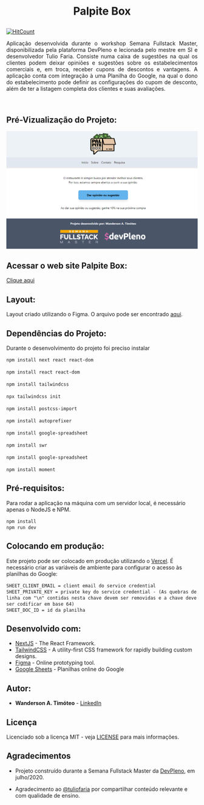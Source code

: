 # <p align="center">  &nbsp; Palpite Box &nbsp;   </p>

[![HitCount](https://hits.dwyl.com/Wanderson-A-Timoteo/palpite-box.svg)](https://github.com/Wanderson-A-Timoteo/palpite-box)

<p align="justify">
  Aplicação desenvolvida durante o workshop Semana Fullstack Master, disponibilizada pela plataforma DevPleno e lecionada pelo mestre em SI e desenvolvedor Tulio Faria. Consiste numa caixa de sugestões na qual os clientes podem deixar opiniões e sugestões sobre os estabelecimentos comerciais e, em troca, receber cupons de descontos e vantagens. A aplicação conta com integração à uma Planilha do Google, na qual o dono do estabelecimento pode definir as configurações do cupom de desconto, além de ter a listagem completa dos clientes e suas avaliações.
</p> <br />

## Pré-Vizualização do Projeto:

![Preview](https://github.com/Wanderson-A-Timoteo/palpite-box/blob/master/public/interface.png?raw=true)

## Acessar o web site Palpite Box:

[Clique aqui](https://palpite-box.wanderson-a-timoteo.vercel.app/)

## Layout:

Layout criado utilizando o Figma. O arquivo pode ser encontrado [aqui](https://www.figma.com/file/HxvAYhS6l7UDI49u8uLdaC/palpite-box?node-id=0%3A1).

## Dependências do Projeto:
Durante o desenvolvimento do projeto foi preciso instalar
```
npm install next react react-dom

npm install react react-dom

npm install tailwindcss

npx tailwindcss init

npm install postcss-import

npm install autoprefixer

npm install google-spreadsheet

npm install swr

npm install google-spreadsheet

npm install moment
```

## Pré-requisitos:

Para rodar a aplicação na máquina com um servidor local, é necessário apenas o NodeJS e NPM.

```
npm install
npm run dev
```

## Colocando em produção:

Este projeto pode ser colocado em produção utilizando o [Vercel](http://vercel.com/). É necessário criar as variáveis de ambiente para configurar o acesso às planilhas do Google:

```
SHEET_CLIENT_EMAIL = client email do service credential
SHEET_PRIVATE_KEY = private key do service credential - (As quebras de linha com "\n" contidas nesta chave devem ser removidas e a chave deve ser codificar em base 64)
SHEET_DOC_ID = id da planilha
```

## Desenvolvido com:

* [NextJS](https://nextjs.org/) - The React Framework.
* [TailwindCSS](https://tailwindcss.com/) - A utility-first CSS framework for rapidly building custom designs.
* [Figma](https://figma.com/) - Online prototyping tool.
* [Google Sheets](https://drive.google.com) - Planilhas online do Google

## Autor:

* **Wanderson A. Timóteo** - [LinkedIn](https://www.linkedin.com/in/wanderson-a-timoteo/)


## Licença

Licenciado sob a licença MIT - veja [LICENSE](LICENSE) para mais informações.

## Agradecimentos

* Projeto construído durante a Semana Fullstack Master da [DevPleno](https://devpleno.com), em julho/2020. 

* Agradecimento ao [@tuliofaria](https://github.com/tuliofaria/) por compartilhar conteúdo relevante e com qualidade de ensino.

